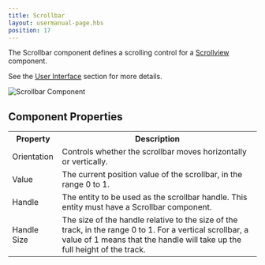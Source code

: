 ```yaml
---
title: Scrollbar
layout: usermanual-page.hbs
position: 17
---
```


The Scrollbar component defines a scrolling control for a [Scrollview][1] component.

See the [User Interface][2] section for more details.

![Scrollbar Component][3]

## Component Properties

<table class="table table-striped">
    <col class="property-name"></col>
    <col class="property-description"></col>
    <tr><th>Property</th><th>Description</th></tr>
    <tr><td>Orientation</td><td>Controls whether the scrollbar moves horizontally or vertically.</td></tr>
    <tr><td>Value</td><td>The current position value of the scrollbar, in the range 0 to 1.</td></tr>
    <tr><td>Handle</td><td>The entity to be used as the scrollbar handle. This entity must have a Scrollbar component.</td></tr>
    <tr><td>Handle Size</td><td>The size of the handle relative to the size of the track, in the range 0 to 1. For a vertical scrollbar, a value of 1 means that the handle will take up the full height of the track.</td></tr>
</table>

[1]: /user-manual/packs/components/scrollview
[2]: /user-manual/user-interface
[3]: /images/user-manual/scenes/components/component-scrollbar.png
